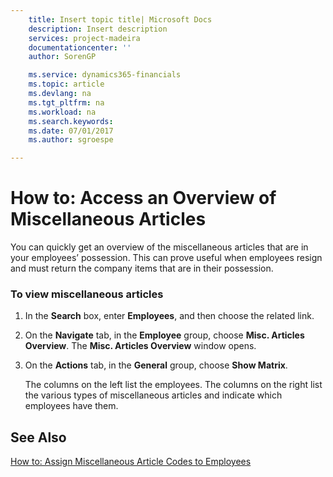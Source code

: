 ```yaml
---
    title: Insert topic title| Microsoft Docs
    description: Insert description
    services: project-madeira
    documentationcenter: ''
    author: SorenGP

    ms.service: dynamics365-financials
    ms.topic: article
    ms.devlang: na
    ms.tgt_pltfrm: na
    ms.workload: na
    ms.search.keywords:
    ms.date: 07/01/2017
    ms.author: sgroespe

---
```

# How to: Access an Overview of Miscellaneous Articles
You can quickly get an overview of the miscellaneous articles that are in your employees’ possession. This can prove useful when employees resign and must return the company items that are in their possession.  
  
### To view miscellaneous articles  
  
1.  In the **Search** box, enter **Employees**, and then choose the related link.  
  
2.  On the **Navigate** tab, in the **Employee** group, choose **Misc. Articles Overview**. The **Misc. Articles Overview** window opens.  
  
3.  On the **Actions** tab, in the **General** group, choose **Show Matrix**.  
  
     The columns on the left list the employees. The columns on the right list the various types of miscellaneous articles and indicate which employees have them.  
  
## See Also  
 [How to: Assign Miscellaneous Article Codes to Employees](../how-to-assign-miscellaneous-article-codes-to-employees.md)